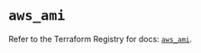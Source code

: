 # `aws_ami`

Refer to the Terraform Registry for docs: [`aws_ami`](https://registry.terraform.io/providers/hashicorp/aws/5.50.0/docs/resources/ami).
